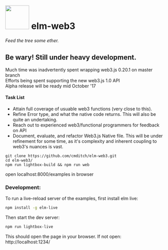 # <img src="https://cdn.rawgit.com/cmditch/elm-web3/master/elm-web3-logo.svg" width="75"> elm-web3
###### Feed the tree some ether.

## Be wary! Still under heavy development.
Much time was inadvertently spent wrapping web3.js 0.20.1 on master branch    
Efforts being spent supporting the new web3.js 1.0 API    
Alpha release will be ready mid October '17   

#### Task List
* Attain full coverage of usuable web3 functions (very close to this).
* Refine Error type, and what the native code returns. This will also be quite an undertaking.
* Reach out to experienced web3/functional programmers for feedback on API
* Document, evaluate, and refactor Web3.js Native file. This will be under refinement for some time, as it's complexity and inherent coupling to web3's nuances is vast.

```
git clone https://github.com/cmditch/elm-web3.git
cd elm-web3/
npm run lightbox-build && npm run web
```
open localhost:8000/examples in browser

### Development:
To run a live-reload server of the examples, first install elm live:
```bash
npm install -g elm-live
```
Then start the dev server:
```bash
npm run lightbox-live
```
This should open the page in your browser. If not open: http://localhost:1234/
